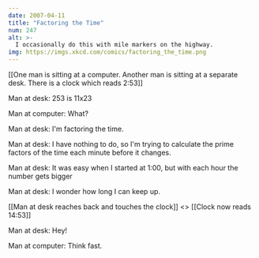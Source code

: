 ```yaml
---
date: 2007-04-11
title: "Factoring the Time"
num: 247
alt: >-
  I occasionally do this with mile markers on the highway.
img: https://imgs.xkcd.com/comics/factoring_the_time.png
---
```

[[One man is sitting at a computer.  Another man is sitting at a separate desk.  There is a clock which reads 2:53]]

Man at desk: 253 is 11x23

Man at computer: What?

Man at desk: I'm factoring the time.

Man at desk: I have nothing to do, so I'm trying to calculate the prime factors of the time each minute before it changes.

Man at desk: It was easy when I started at 1:00, but with each hour the number gets bigger

Man at desk: I wonder how long I can keep up.

[[Man at desk reaches back and touches the clock]] <<beep>> [[Clock now reads 14:53]]

Man at desk: Hey!

Man at computer: Think fast.

